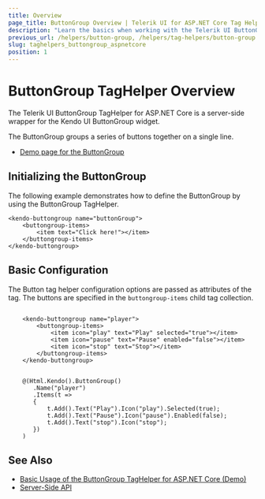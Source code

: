 ```yaml
---
title: Overview
page_title: ButtonGroup Overview | Telerik UI for ASP.NET Core Tag Helpers
description: "Learn the basics when working with the Telerik UI ButtonGroup TagHelper for ASP.NET Core (MVC 6 or ASP.NET Core MVC)."
previous_url: /helpers/button-group, /helpers/tag-helpers/button-group
slug: taghelpers_buttongroup_aspnetcore
position: 1
---
```


# ButtonGroup TagHelper Overview

The Telerik UI ButtonGroup TagHelper for ASP.NET Core is a server-side wrapper for the Kendo UI ButtonGroup widget.

The ButtonGroup groups a series of buttons together on a single line.

* [Demo page for the ButtonGroup](https://demos.telerik.com/aspnet-core/buttongroup/tag-helper)

## Initializing the ButtonGroup

The following example demonstrates how to define the ButtonGroup by using the ButtonGroup TagHelper.

    <kendo-buttongroup name="buttonGroup">
        <buttongroup-items>
            <item text="Click here!"></item>
        </buttongroup-items>
    </kendo-buttongroup>

## Basic Configuration

The Button tag helper configuration options are passed as attributes of the tag. The buttons are specified in the `buttongroup-items` child tag collection.

```tagHelper

    <kendo-buttongroup name="player">
        <buttongroup-items>
            <item icon="play" text="Play" selected="true"></item>
            <item icon="pause" text="Pause" enabled="false"></item>
            <item icon="stop" text="Stop"></item>
        </buttongroup-items>
    </kendo-buttongroup>
```
```cshtml

    @(Html.Kendo().ButtonGroup()
       .Name("player")
       .Items(t =>
       {
           t.Add().Text("Play").Icon("play").Selected(true);
           t.Add().Text("Pause").Icon("pause").Enabled(false);
           t.Add().Text("stop").Icon("stop");
       })
    )
```

## See Also

* [Basic Usage of the ButtonGroup TagHelper for ASP.NET Core (Demo)](https://demos.telerik.com/aspnet-core/buttongroup/tag-helper)
* [Server-Side API](/api/buttongroup)
